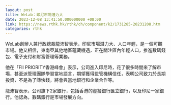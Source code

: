 ```yaml
---
layout: post
title: WeLab：印尼市場潛力大
date: 2023-12-08 13:41:50.000000000 +08:00
link: https://news.rthk.hk/rthk/ch/component/k2/1731285-20231208.htm
categories: rthk
---
```


WeLab創辦人兼行政總裁龍沛智表示，印尼市場潛力大、人口年輕，是一個可觀市場。他又相信，東南亞其他地區蘊藏機遇，正在關注區內年輕人口，推進數碼錢包、電子支付和財富管理等業務。

他在「FII PRIORITY香港峰會」表示，公司進入印尼時，花了很多時間來了解市場，甚至派管理團隊學習當地語言，期望獲得監管機構信任，表明公司致力於長期投資，不是為了賺快錢，將會與當地銀行和企業合作等。

龍沛智表示，公司旗下2家銀行，包括香港的虛擬銀行匯立銀行，以及印尼一家銀行。他認為，數碼銀行是市場發展方向。
